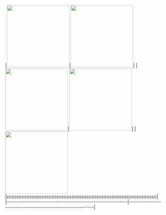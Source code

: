 |<img src="https://i.imgsafe.org/fbeab1af6c.png" width="200">|<img src="https://i.imgsafe.org/fbeadb7fa6.png" width="200">|
|<img src="https://i.imgsafe.org/fbeb088dcf.png" width="200">|<img src="https://i.imgsafe.org/fbeb06eceb.png" width="200">|
|<img src="https://i.imgsafe.org/fbeafdc647.png" width="200">|cccccccccccccccccccccccccccccccccccccccccccccccccccccccccccc|
|------------------------------------------------------------|------------------------------------------------------------|
